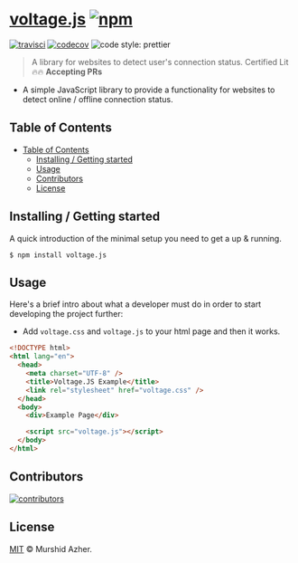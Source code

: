 # [voltage.js](https://github.com/murshidazher/voltage.js) [![npm](https://img.shields.io/npm/v/voltage.js.svg?label=&color=0080FF)](https://github.com/murshidazher/voltage.js/releases/latest)

[![travisci](https://img.shields.io/travis/com/murshidazher/voltage.js.svg?branch=main&style=flat-square)](https://travis-ci.com/)
[![codecov](https://img.shields.io/codecov/c/gh/murshidazher/voltage.js/main?logo=codecov&style=flat-square&token=L8FWILY45J)](https://codecov.io/gh/murshidazher/voltage.js)
![code style: prettier](https://img.shields.io/badge/code_style-prettier-ff69b4.svg?style=flat-square)

> A library for websites to detect user's connection status. Certified Lit 🔥🔥 **Accepting PRs**

- A simple JavaScript library to provide a functionality for websites to detect online / offline connection status.

## Table of Contents

- [Table of Contents](#table-of-contents)
  - [Installing / Getting started](#installing--getting-started)
  - [Usage](#usage)
  - [Contributors](#contributors)
  - [License](#license)

## Installing / Getting started

A quick introduction of the minimal setup you need to get a up & running.

```shell
$ npm install voltage.js
```

## Usage

Here's a brief intro about what a developer must do in order to start developing the project further:

- Add `voltage.css` and `voltage.js` to your html page and then it works.

```html
<!DOCTYPE html>
<html lang="en">
  <head>
    <meta charset="UTF-8" />
    <title>Voltage.JS Example</title>
    <link rel="stylesheet" href="voltage.css" />
  </head>
  <body>
    <div>Example Page</div>

    <script src="voltage.js"></script>
  </body>
</html>
```

## Contributors

[![contributors](https://contrib.rocks/image?repo=murshidazher/voltage.js)](https://github.com/murshidazher/voltage.js/graphs/contributors)

## License

[MIT](https://github.com/murshidazher/voltage.js/blob/master/LICENSE) © Murshid Azher.
